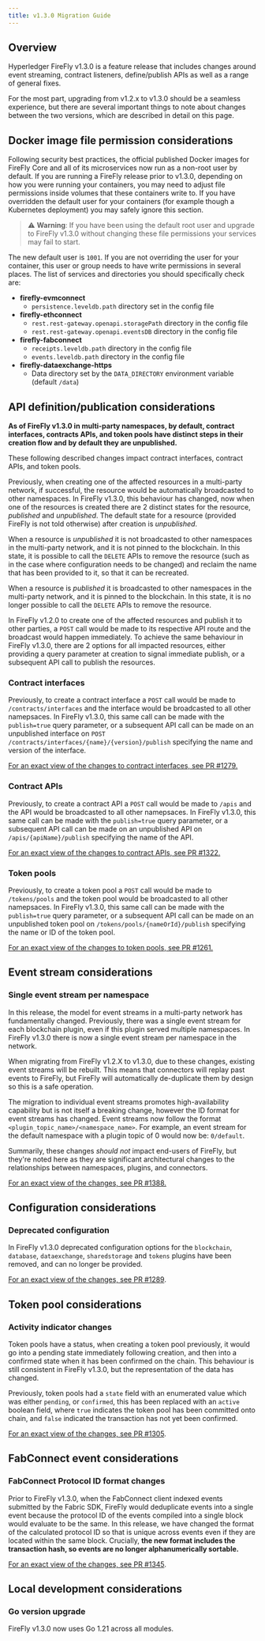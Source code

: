 ```yaml
---
title: v1.3.0 Migration Guide
---
```


## Overview

Hyperledger FireFly v1.3.0 is a feature release that includes changes around event streaming, contract listeners, define/publish APIs as well as a range of general fixes.

For the most part, upgrading from v1.2.x to v1.3.0 should be a seamless experience, but there are several important things to note about changes between the two versions, which are described in detail on this page.

## Docker image file permission considerations

Following security best practices, the official published Docker images for FireFly Core and all of its microservices now run as a non-root user by default. If you are running a FireFly release prior to v1.3.0, depending on how you were running your containers, you may need to adjust file permissions inside volumes that these containers write to. If you have overridden the default user for your containers (for example though a Kubernetes deployment) you may safely ignore this section.

> ⚠️ **Warning**: If you have been using the default root user and upgrade to FireFly v1.3.0 without changing these file permissions your services may fail to start.

The new default user is `1001`. If you are not overriding the user for your container, this user or group needs to have write permissions in several places. The list of services and directories you should specifically check are:

- **firefly-evmconnect**
  - `persistence.leveldb.path` directory set in the config file
- **firefly-ethconnect**
  - `rest.rest-gateway.openapi.storagePath` directory in the config file
  - `rest.rest-gateway.openapi.eventsDB` directory in the config file
- **firefly-fabconnect**
  - `receipts.leveldb.path` directory in the config file
  - `events.leveldb.path` directory in the config file
- **firefly-dataexchange-https**
  - Data directory set by the `DATA_DIRECTORY` environment variable (default `/data`)

## API definition/publication considerations

**As of FireFly v1.3.0 in multi-party namespaces, by default, contract interfaces, contracts APIs, and token pools have distinct steps in their creation flow and by default they are unpublished.**

These following described changes impact contract interfaces, contract APIs, and token pools.

Previously, when creating one of the affected resources in a multi-party network, if successful, the resource would be automatically broadcasted to other namespaces. In FireFly v1.3.0, this behaviour has changed, now when one of the resources is created there are 2 distinct states for the resource, _published_ and _unpublished_. The default state for a resource (provided FireFly is not told otherwise) after creation is _unpublished_.

When a resource is _unpublished_ it is not broadcasted to other namespaces in the multi-party network, and it is not pinned to the blockchain. In this state, it is possible to call the `DELETE` APIs to remove the resource (such as in the case where configuration needs to be changed) and reclaim the name that has been provided to it, so that it can be recreated.

When a resource is _published_ it is broadcasted to other namespaces in the multi-party network, and it is pinned to the blockchain. In this state, it is no longer possible to call the `DELETE` APIs to remove the resource.

In FireFly v1.2.0 to create one of the affected resources and publish it to other parties, a `POST` call would be made to its respective API route and the broadcast would happen immediately. To achieve the same behaviour in FireFly v1.3.0, there are 2 options for all impacted resources, either providing a query parameter at creation to signal immediate publish, or a subsequent API call to publish the resources.

### Contract interfaces

Previously, to create a contract interface a `POST` call would be made to `/contracts/interfaces` and the interface would be broadcasted to all other namepsaces. In FireFly v1.3.0, this same call can be made with the `publish=true` query parameter, or a subsequent API call can be made on an unpublished interface on `POST /contracts/interfaces/{name}/{version}/publish` specifying the name and version of the interface.

[For an exact view of the changes to contract interfaces, see PR #1279.](https://github.com/hyperledger/firefly/pull/1279)

### Contract APIs

Previously, to create a contract API a `POST` call would be made to `/apis` and the API would be broadcasted to all other namepsaces. In FireFly v1.3.0, this same call can be made with the `publish=true` query parameter, or a subsequent API call can be made on an unpublished API on `/apis/{apiName}/publish` specifying the name of the API.

[For an exact view of the changes to contract APIs, see PR #1322.](https://github.com/hyperledger/firefly/pull/1322)

### Token pools

Previously, to create a token pool a `POST` call would be made to `/tokens/pools` and the token pool would be broadcasted to all other namepsaces. In FireFly v1.3.0, this same call can be made with the `publish=true` query parameter, or a subsequent API call can be made on an unpublished token pool on `/tokens/pools/{nameOrId}/publish` specifying the name or ID of the token pool.

[For an exact view of the changes to token pools, see PR #1261.](https://github.com/hyperledger/firefly/pull/1261)

## Event stream considerations

### Single event stream per namespace

In this release, the model for event streams in a multi-party network has fundamentally changed. Previously, there was a single event stream for each blockchain plugin, even if this plugin served multiple namespaces. In FireFly v1.3.0 there is now a single event stream per namespace in the network.

When migrating from FireFly v1.2.X to v1.3.0, due to these changes, existing event streams will be rebuilt. This means that connectors will replay past events to FireFly, but FireFly will automatically de-duplicate them by design so this is a safe operation.

The migration to individual event streams promotes high-availability capability but is not itself a breaking change, however the ID format for event streams has changed. Event streams now follow the format `<plugin_topic_name>/<namespace_name>`. For example, an event stream for the default namespace with a plugin topic of 0 would now be: `0/default`.

Summarily, these changes _should not_ impact end-users of FireFly, but they're noted here as they are significant architectural changes to the relationships between namespaces, plugins, and connectors.

[For an exact view of the changes, see PR #1388.](https://github.com/hyperledger/firefly/pull/1388)

## Configuration considerations

### Deprecated configuration

In FireFly v1.3.0 deprecated configuration options for the `blockchain`, `database`, `dataexchange`, `sharedstorage` and `tokens` plugins have been removed, and can no longer be provided.

[For an exact view of the changes, see PR #1289](https://github.com/hyperledger/firefly/pull/1289).

## Token pool considerations

### Activity indicator changes

Token pools have a status, when creating a token pool previously, it would go into a pending state immediately following creation, and then into a confirmed state when it has been confirmed on the chain. This behaviour is still consistent in FireFly v1.3.0, but the representation of the data has changed.

Previously, token pools had a `state` field with an enumerated value which was either `pending`, or `confirmed`, this has been replaced with an `active` boolean field, where `true` indicates the token pool has been committed onto chain, and `false` indicated the transaction has not yet been confirmed.

[For an exact view of the changes, see PR #1305](https://github.com/hyperledger/firefly/pull/1305).

## FabConnect event considerations

### FabConnect Protocol ID format changes

Prior to FireFly v1.3.0, when the FabConnect client indexed events submitted by the Fabric SDK, FireFly would deduplicate events into a single event because the protocol ID of the events compiled into a single block would evaluate to be the same. In this release, we have changed the format of the calculated protocol ID so that is unique across events even if they are located within the same block. Crucially, **the new format includes the transaction hash, so events are no longer alphanumerically sortable.**

[For an exact view of the changes, see PR #1345](https://github.com/hyperledger/firefly/pull/1345).

## Local development considerations

### Go version upgrade

FireFly v1.3.0 now uses Go 1.21 across all modules.
